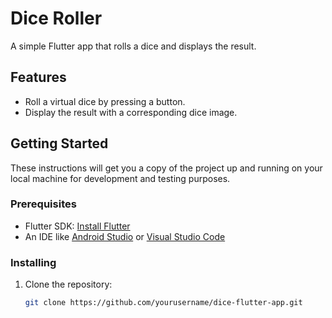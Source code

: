 # Dice Roller

A simple Flutter app that rolls a dice and displays the result.

## Features

- Roll a virtual dice by pressing a button.
- Display the result with a corresponding dice image.


## Getting Started

These instructions will get you a copy of the project up and running on your local machine for development and testing purposes.

### Prerequisites

- Flutter SDK: [Install Flutter](https://flutter.dev/docs/get-started/install)
- An IDE like [Android Studio](https://developer.android.com/studio) or [Visual Studio Code](https://code.visualstudio.com/)

### Installing

1. Clone the repository:
   ```sh
   git clone https://github.com/yourusername/dice-flutter-app.git
